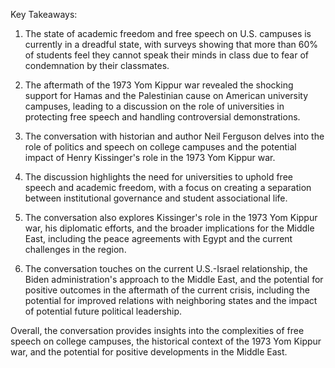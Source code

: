 Key Takeaways:

1. The state of academic freedom and free speech on U.S. campuses is currently in a dreadful state, with surveys showing that more than 60% of students feel they cannot speak their minds in class due to fear of condemnation by their classmates.

2. The aftermath of the 1973 Yom Kippur war revealed the shocking support for Hamas and the Palestinian cause on American university campuses, leading to a discussion on the role of universities in protecting free speech and handling controversial demonstrations.

3. The conversation with historian and author Neil Ferguson delves into the role of politics and speech on college campuses and the potential impact of Henry Kissinger's role in the 1973 Yom Kippur war.

4. The discussion highlights the need for universities to uphold free speech and academic freedom, with a focus on creating a separation between institutional governance and student associational life.

5. The conversation also explores Kissinger's role in the 1973 Yom Kippur war, his diplomatic efforts, and the broader implications for the Middle East, including the peace agreements with Egypt and the current challenges in the region.

6. The conversation touches on the current U.S.-Israel relationship, the Biden administration's approach to the Middle East, and the potential for positive outcomes in the aftermath of the current crisis, including the potential for improved relations with neighboring states and the impact of potential future political leadership.

Overall, the conversation provides insights into the complexities of free speech on college campuses, the historical context of the 1973 Yom Kippur war, and the potential for positive developments in the Middle East.
